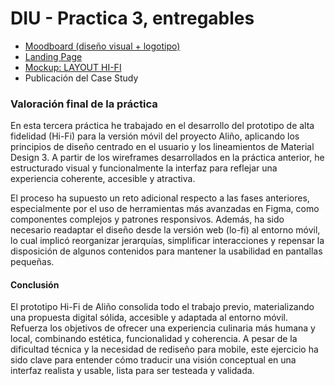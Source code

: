 # DIU - Practica 3, entregables

- [Moodboard (diseño visual + logotipo)](Moodboard.png)   
- [Landing Page](LandingPage.png)
- [Mockup: LAYOUT HI-FI](Layout.pdf)
- Publicación del Case Study

### Valoración final de la práctica

En esta tercera práctica he trabajado en el desarrollo del prototipo de alta fidelidad (Hi-Fi) para la versión móvil del proyecto Aliño, aplicando los principios de diseño centrado en el usuario y los lineamientos de Material Design 3. A partir de los wireframes desarrollados en la práctica anterior, he estructurado visual y funcionalmente la interfaz para reflejar una experiencia coherente, accesible y atractiva.

El proceso ha supuesto un reto adicional respecto a las fases anteriores, especialmente por el uso de herramientas más avanzadas en Figma, como componentes complejos y patrones responsivos. Además, ha sido necesario readaptar el diseño desde la versión web (lo-fi) al entorno móvil, lo cual implicó reorganizar jerarquías, simplificar interacciones y repensar la disposición de algunos contenidos para mantener la usabilidad en pantallas pequeñas.

#### Conclusión

El prototipo Hi-Fi de Aliño consolida todo el trabajo previo, materializando una propuesta digital sólida, accesible y adaptada al entorno móvil. Refuerza los objetivos de ofrecer una experiencia culinaria más humana y local, combinando estética, funcionalidad y coherencia. A pesar de la dificultad técnica y la necesidad de rediseño para mobile, este ejercicio ha sido clave para entender cómo traducir una visión conceptual en una interfaz realista y usable, lista para ser testeada y validada.
